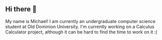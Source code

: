 ## Hi there 👋

My name is Michael! I am currently an undergraduate computer science student at Old Dominion University. I'm currently working on a Calculus Calculator project, although it can be hard to find the time to work on it :(


